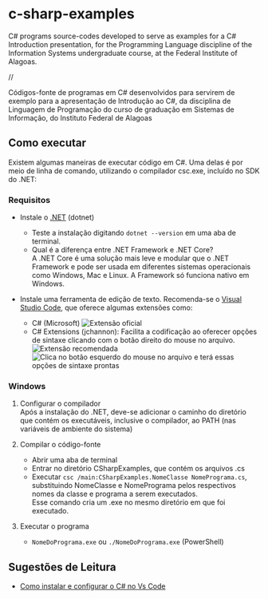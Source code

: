# c-sharp-examples
C# programs source-codes developed to serve as examples for a C# Introduction presentation, for the Programming Language 
discipline of the Information Systems undergraduate course, at the Federal Institute of Alagoas.  

// 

Códigos-fonte de programas em C# desenvolvidos para servirem de exemplo para a apresentação de Introdução ao C#, da 
disciplina de Linguagem de Programação do curso de graduação em Sistemas de Informação, do Instituto Federal de Alagoas


## Como executar

Existem algumas maneiras de executar código em C#. Uma delas é por meio de linha de comando, utilizando o compilador csc.exe, incluído no SDK do .NET:

### Requisitos 

- Instale o [.NET](https://dotnet.microsoft.com/pt-br/download) (dotnet) 
    - Teste a instalação digitando ``dotnet --version`` em uma aba de terminal.
    - Qual é a diferença entre .NET Framework e .NET Core?  
        A .NET Core é uma solução mais leve e modular que o .NET Framework e pode ser usada em diferentes sistemas operacionais como Windows, Mac e Linux. A Framework só funciona nativo em Windows.


-  Instale uma ferramenta de edição de texto. Recomenda-se o [Visual Studio Code](https://code.visualstudio.com/), que oferece algumas extensões como:
    -  C# (Microsoft) 
        ![Extensão oficial](https://i.stack.imgur.com/MRbxU.png)
    -  C# Extensions (jchannon): Facilita a codificação ao oferecer opções de sintaxe clicando com o botão direito do mouse no arquivo.
         ![Extensão recomendada](https://miro.medium.com/v2/resize:fit:1400/1*UDt5DsnR9DsgolRS1jGueQ.png)
        ![Clica no botão esquerdo do mouse no arquivo e terá essas opções de sintaxe prontas](https://www.macoratti.net/21/01/vs_codext15.jpg)
        
### Windows
1. Configurar o compilador  
    Após a instalação do .NET, deve-se adicionar o caminho do diretório que contém os executáveis, inclusive o compilador, ao PATH (nas variáveis de ambiente do sistema)

2. Compilar o código-fonte  
    - Abrir uma aba de terminal
    - Entrar no diretório CSharpExamples, que contém os arquivos .cs
    - Executar ``csc /main:CSharpExamples.NomeClasse NomePrograma.cs``, substituindo NomeClasse e NomePrograma pelos respectivos nomes da classe e programa a serem executados.  
    Esse comando cria um .exe no mesmo diretório em que foi executado.
3. Executar o programa
	- ``NomeDoPrograma.exe`` ou ``./NomeDoPrograma.exe`` (PowerShell)


## Sugestões de Leitura

- [Como instalar e configurar o C# no Vs Code](https://youtu.be/S5HawDwjuUY)
